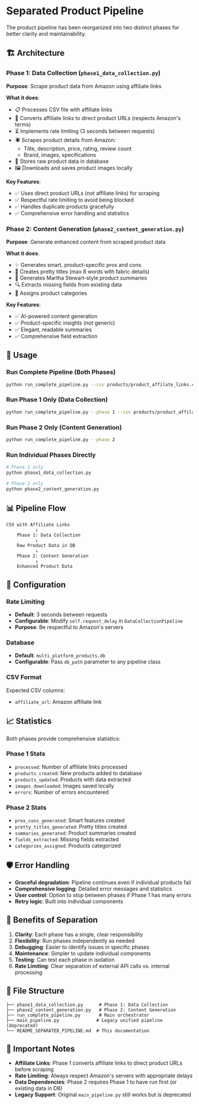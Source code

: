# Separated Product Pipeline

The product pipeline has been reorganized into two distinct phases for better clarity and maintainability.

## 🏗️ Architecture

### Phase 1: Data Collection (`phase1_data_collection.py`)
**Purpose**: Scrape product data from Amazon using affiliate links

**What it does**:
- 📋 Processes CSV file with affiliate links
- 🔗 Converts affiliate links to direct product URLs (respects Amazon's terms)
- ⏳ Implements rate limiting (3 seconds between requests)
- 🕷️ Scrapes product details from Amazon:
  - Title, description, price, rating, review count
  - Brand, images, specifications
- 💾 Stores raw product data in database
- 🖼️ Downloads and saves product images locally

**Key Features**:
- ✅ Uses direct product URLs (not affiliate links) for scraping
- ✅ Respectful rate limiting to avoid being blocked
- ✅ Handles duplicate products gracefully
- ✅ Comprehensive error handling and statistics

### Phase 2: Content Generation (`phase2_content_generation.py`)
**Purpose**: Generate enhanced content from scraped product data

**What it does**:
- ✨ Generates smart, product-specific pros and cons
- 🎨 Creates pretty titles (max 8 words with fabric details)
- 📝 Generates Martha Stewart-style product summaries
- 🔍 Extracts missing fields from existing data
- 📂 Assigns product categories

**Key Features**:
- ✅ AI-powered content generation
- ✅ Product-specific insights (not generic)
- ✅ Elegant, readable summaries
- ✅ Comprehensive field extraction

## 🚀 Usage

### Run Complete Pipeline (Both Phases)
```bash
python run_complete_pipeline.py --csv products/product_affilate_links.csv
```

### Run Phase 1 Only (Data Collection)
```bash
python run_complete_pipeline.py --phase 1 --csv products/product_affilate_links.csv
```

### Run Phase 2 Only (Content Generation)
```bash
python run_complete_pipeline.py --phase 2
```

### Run Individual Phases Directly
```bash
# Phase 1 only
python phase1_data_collection.py

# Phase 2 only  
python phase2_content_generation.py
```

## 📊 Pipeline Flow

```
CSV with Affiliate Links
           ↓
    Phase 1: Data Collection
           ↓
    Raw Product Data in DB
           ↓
    Phase 2: Content Generation
           ↓
    Enhanced Product Data
```

## 🔧 Configuration

### Rate Limiting
- **Default**: 3 seconds between requests
- **Configurable**: Modify `self.request_delay` in `DataCollectionPipeline`
- **Purpose**: Be respectful to Amazon's servers

### Database
- **Default**: `multi_platform_products.db`
- **Configurable**: Pass `db_path` parameter to any pipeline class

### CSV Format
Expected CSV columns:
- `affiliate_url`: Amazon affiliate link

## 📈 Statistics

Both phases provide comprehensive statistics:

### Phase 1 Stats
- `processed`: Number of affiliate links processed
- `products_created`: New products added to database
- `products_updated`: Products with data extracted
- `images_downloaded`: Images saved locally
- `errors`: Number of errors encountered

### Phase 2 Stats
- `pros_cons_generated`: Smart features created
- `pretty_titles_generated`: Pretty titles created
- `summaries_generated`: Product summaries created
- `fields_extracted`: Missing fields extracted
- `categories_assigned`: Products categorized

## 🛡️ Error Handling

- **Graceful degradation**: Pipeline continues even if individual products fail
- **Comprehensive logging**: Detailed error messages and statistics
- **User control**: Option to stop between phases if Phase 1 has many errors
- **Retry logic**: Built into individual components

## 🔄 Benefits of Separation

1. **Clarity**: Each phase has a single, clear responsibility
2. **Flexibility**: Run phases independently as needed
3. **Debugging**: Easier to identify issues in specific phases
4. **Maintenance**: Simpler to update individual components
5. **Testing**: Can test each phase in isolation
6. **Rate Limiting**: Clear separation of external API calls vs. internal processing

## 📁 File Structure

```
├── phase1_data_collection.py      # Phase 1: Data Collection
├── phase2_content_generation.py   # Phase 2: Content Generation  
├── run_complete_pipeline.py       # Main orchestrator
├── main_pipeline.py              # Legacy unified pipeline (deprecated)
└── README_SEPARATED_PIPELINE.md  # This documentation
```

## 🚨 Important Notes

- **Affiliate Links**: Phase 1 converts affiliate links to direct product URLs before scraping
- **Rate Limiting**: Always respect Amazon's servers with appropriate delays
- **Data Dependencies**: Phase 2 requires Phase 1 to have run first (or existing data in DB)
- **Legacy Support**: Original `main_pipeline.py` still works but is deprecated
